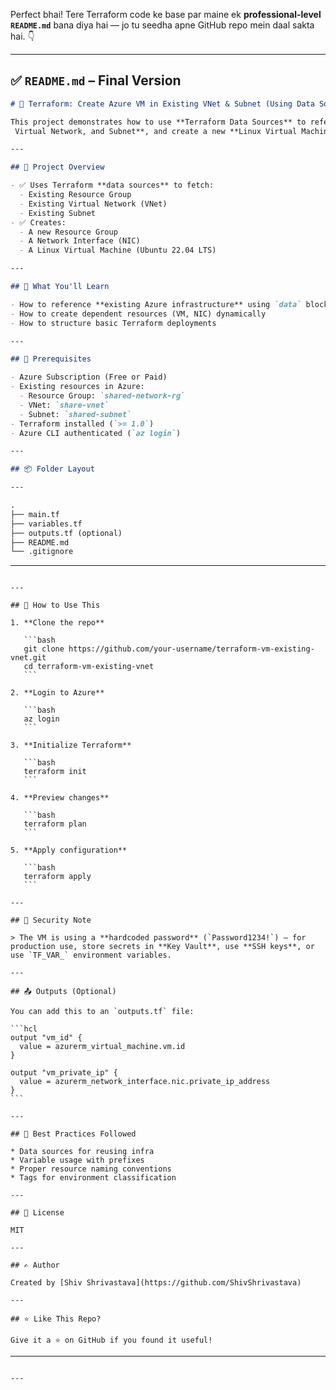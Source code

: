 Perfect bhai! Tere Terraform code ke base par maine ek **professional-level `README.md`** bana diya hai — jo tu seedha apne GitHub repo mein daal sakta hai. 👇

---

## ✅ `README.md` – Final Version

```markdown
# 🚀 Terraform: Create Azure VM in Existing VNet & Subnet (Using Data Sources)

This project demonstrates how to use **Terraform Data Sources** to reference an **existing Azure Resource Group,
 Virtual Network, and Subnet**, and create a new **Linux Virtual Machine (Ubuntu)** in that subnet.

---

## 📁 Project Overview

- ✅ Uses Terraform **data sources** to fetch:
  - Existing Resource Group
  - Existing Virtual Network (VNet)
  - Existing Subnet
- ✅ Creates:
  - A new Resource Group
  - A Network Interface (NIC)
  - A Linux Virtual Machine (Ubuntu 22.04 LTS)

---

## 🧠 What You'll Learn

- How to reference **existing Azure infrastructure** using `data` blocks
- How to create dependent resources (VM, NIC) dynamically
- How to structure basic Terraform deployments

---

## 🔧 Prerequisites

- Azure Subscription (Free or Paid)
- Existing resources in Azure:
  - Resource Group: `shared-network-rg`
  - VNet: `share-vnet`
  - Subnet: `shared-subnet`
- Terraform installed (`>= 1.0`)
- Azure CLI authenticated (`az login`)

---

## 📦 Folder Layout

---

.
├── main.tf
├── variables.tf
├── outputs.tf (optional)
├── README.md
└── .gitignore

````

---


````

---

## 🚀 How to Use This

1. **Clone the repo**

   ```bash
   git clone https://github.com/your-username/terraform-vm-existing-vnet.git
   cd terraform-vm-existing-vnet
   ```

2. **Login to Azure**

   ```bash
   az login
   ```

3. **Initialize Terraform**

   ```bash
   terraform init
   ```

4. **Preview changes**

   ```bash
   terraform plan
   ```

5. **Apply configuration**

   ```bash
   terraform apply
   ```

---

## 🔐 Security Note

> The VM is using a **hardcoded password** (`Password1234!`) — for production use, store secrets in **Key Vault**, use **SSH keys**, or use `TF_VAR_` environment variables.

---

## 📤 Outputs (Optional)

You can add this to an `outputs.tf` file:

```hcl
output "vm_id" {
  value = azurerm_virtual_machine.vm.id
}

output "vm_private_ip" {
  value = azurerm_network_interface.nic.private_ip_address
}
```

---

## 📌 Best Practices Followed

* Data sources for reusing infra
* Variable usage with prefixes
* Proper resource naming conventions
* Tags for environment classification

---

## 📄 License

MIT

---

## ✍️ Author

Created by [Shiv Shrivastava](https://github.com/ShivShrivastava)

---

## ⭐ Like This Repo?

Give it a ⭐ on GitHub if you found it useful!

````

---


````

---


